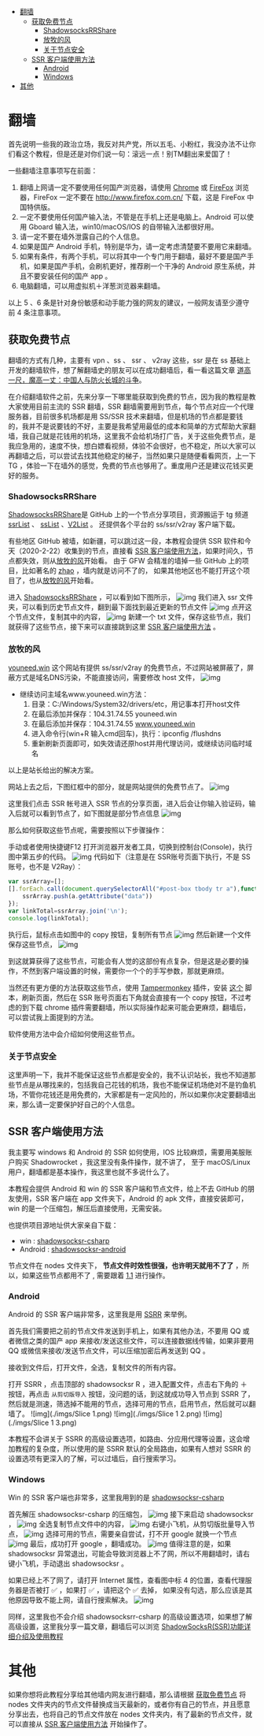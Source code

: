 - [翻墙](#sec-1)
  - [获取免费节点](#sec-1-1)
    - [ShadowsocksRRShare](#sec-1-1-1)
    - [放牧的风](#sec-1-1-2)
    - [关于节点安全](#sec-1-1-3)
  - [SSR 客户端使用方法](#sec-1-2)
    - [Android](#sec-1-2-1)
    - [Windows](#sec-1-2-2)
- [其他](#sec-2)


# 翻墙<a id="sec-1"></a>

首先说明一些我的政治立场，我反对共产党，所以五毛、小粉红，我没办法不让你们看这个教程，但是还是对你们说一句：滚远一点！别TM翻出来爱国了！

一些翻墙注意事项写在前面：

1.  翻墙上网请一定不要使用任何国产浏览器，请使用 [Chrome](https://www.google.com/intl/zh-CN/chrome/) 或 [FireFox](https://www.mozilla.org/zh-CN/firefox/new/) 浏览器，FireFox 一定不要在 <http://www.firefox.com.cn/> 下载，这是 FireFox 中国特供版。
2.  一定不要使用任何国产输入法，不管是在手机上还是电脑上。Android 可以使用 Gboard 输入法，win10/macOS/IOS 的自带输入法都很好用。
3.  请一定不要在墙外泄露自己的个人信息。
4.  如果是国产 Android 手机，特别是华为，请一定考虑清楚要不要用它来翻墙。
5.  如果有条件，有两个手机，可以将其中一个专门用于翻墙，最好不要是国产手机，如果是国产手机，会刷机更好，推荐刷一个干净的 Android 原生系统，并且不要安装任何的国产 app 。
6.  电脑翻墙，可以用虚拟机＋洋葱浏览器来翻墙。

以上 5 、6 条是针对身份敏感和动手能力强的网友的建议，一般网友请至少遵守前 4 条注意事项。

## 获取免费节点<a id="sec-1-1"></a>

翻墙的方式有几种，主要有 vpn 、ss 、 ssr 、 v2ray 这些，ssr 是在 ss 基础上开发的翻墙软件，想了解翻墙史的朋友可以在成功翻墙后，看一看这篇文章 [道高一尺，魔高一丈：中国人与防火长城的斗争](https://chinadigitaltimes.net/chinese/2020/01/matters%ef%bd%9c%e9%81%93%e9%ab%98%e4%b8%80%e5%b0%ba%ef%bc%8c%e9%ad%94%e9%ab%98%e4%b8%80%e4%b8%88%ef%bc%9a%e4%b8%ad%e5%9b%bd%e4%ba%ba%e4%b8%8e%e9%98%b2%e7%81%ab%e9%95%bf%e5%9f%8e%e7%9a%84%e6%96%97/)。

在介绍翻墙软件之前，先来分享一下哪里能获取到免费的节点，因为我的教程是教大家使用目前主流的 SSR 翻墙，SSR 翻墙需要用到节点，每个节点对应一个代理服务器，目前很多机场都是用 SS/SSR 技术来翻墙，但是机场的节点都是要钱的，我并不是说要钱的不好，主要是我希望用最低的成本和简单的方式帮助大家翻墙，我自己就是花钱用的机场，这里我不会给机场打广告，关于这些免费节点，是我应急用的，速度不快，想白嫖看视频，体验不会很好，也不稳定，所以大家可以再翻墙之后，可以尝试去找其他稳定的梯子，当然如果只是随便看看网页，上一下 TG ，体验一下在墙外的感觉，免费的节点也够用了。重度用户还是建议花钱买更好的服务。

### ShadowsocksRRShare<a id="sec-1-1-1"></a>

[ShadowsocksRRShare](https://github.com/ruanfei/ShadowsocksRRShare)是 GitHub 上的一个节点分享项目，资源搬运于 tg 频道 [ssrList](https://t.me/ssrList) 、 [ssList](https://t.me/ssList) 、[V2List](https://t.me/V2List) 。 还提供各个平台的 ss/ssr/v2ray 客户端下载。

有些地区 GitHub 被墙，如新疆，可以跳过这一段，本教程会提供 SSR 软件和今天（2020-2-22）收集到的节点，直接看 [SSR 客户端使用方法](#org50a9e29)，如果时间久，节点都失效，则从[放牧的风](#orga0e410d)开始看。 由于 GFW 会精准的墙掉一些 GitHub 上的项目，比如著名的 [zhao](https://github.com/programthink/zhao) ，墙内就是访问不了的， 如果其他地区也不能打开这个项目了，也从[放牧的风](#orga0e410d)开始看。

进入 [ShadowsocksRRShare](https://github.com/ruanfei/ShadowsocksRRShare) ，可以看到如下图所示， ![img](./imgs/2020-02-22-14-15-19.jpg) 我们进入 ssr 文件夹，可以看到历史节点文件，翻到最下面找到最近更新的节点文件 ![img](./imgs/2020-02-22-14-22-42.jpg) 点开这个节点文件，复制其中的内容， ![img](./imgs/2020-02-22-14-26-37.jpg) 新建一个 txt 文件，保存这些节点，我们就获得了这些节点，接下来可以直接跳到这里 [SSR 客户端使用方法](#org50a9e29) 。

### 放牧的风<a id="sec-1-1-2"></a>

[youneed.win](https://www.youneed.win/free-ssr) 这个网站有提供 ss/ssr/v2ray 的免费节点，不过网站被屏蔽了，屏蔽方式是域名DNS污染，不能直接访问，需要修改 host 文件， ![img](./imgs/2020-02-21-16-51-55.jpg)

-   继续访问主域名www.youneed.win方法：
    1.  目录：C:/Windows/System32/drivers/etc，用记事本打开host文件
    2.  在最后添加并保存：104.31.74.55 youneed.win
    3.  在最后添加并保存：104.31.74.55 www.youneed.win
    4.  进入命令行(win+R 输入cmd回车)，执行：ipconfig /flushdns
    5.  重新刷新页面即可，如失效请还原host并用代理访问，或继续访问临时域名

以上是站长给出的解决方案。

网站上去之后，下图红框中的部分，就是网站提供的免费节点了。 ![img](./imgs/2020-02-21-19-11-01.jpg)

这里我们点击 SSR 帐号进入 SSR 节点的分享页面，进入后会让你输入验证码，输入后就可以看到节点了，如下图就是部分节点信息 ![img](./imgs/2020-02-21-19-14-02.jpg)

那么如何获取这些节点呢，需要按照以下步骤操作：

手动或者使用快捷键F12 打开浏览器开发者工具，切换到控制台(Console)，执行图中第五步的代码。 ![img](./imgs/2020-02-22-14-47-14.jpg) 代码如下（注意是在 SSR账号页面下执行，不是 SS 账号，也不是 V2Ray）：

```javascript
var ssrArray=[];
[].forEach.call(document.querySelectorAll("#post-box tbody tr a"),function(a){
    ssrArray.push(a.getAttribute("data"))
});
var linkTotal=ssrArray.join('\n');
console.log(linkTotal);
```

执行后，鼠标点击如图中的 copy 按钮，复制所有节点 ![img](./imgs/2020-02-21-23-44-02.jpg) 然后新建一个文件保存这些节点， ![img](./imgs/2020-02-21-23-48-06.jpg)

到这就算获得了这些节点，可能会有人觉的这部份有点复杂，但是这是必要的操作，不然到客户端设置的时候，需要你一个个的手写参数，那就更麻烦。

当然还有更方便的方法获取这些节点，使用 [Tampermonkey](https://chrome.google.com/webstore/detail/tampermonkey/dhdgffkkebhmkfjojejmpbldmpobfkfo?hl=zh-CN) 插件，安装 [这个](https://greasyfork.org/sr/scripts/385723-%E6%94%BE%E7%89%A7%E7%9A%84%E9%A3%8E%E5%85%8D%E8%B4%B9ssr%E8%8E%B7%E5%8F%96%E6%89%80%E6%9C%89%E9%93%BE%E6%8E%A5) 脚本，刷新页面，然后在 SSR 账号页面右下角就会直接有一个 copy 按钮，不过考虑的到下载 chrome 插件需要翻墙，所以实际操作起来可能会更麻烦，翻墙后，可以尝试我上面提到的方法。

软件使用方法中会介绍如何使用这些节点。

### 关于节点安全<a id="sec-1-1-3"></a>

这里声明一下，我并不能保证这些节点都是安全的，我不认识站长，我也不知道那些节点是从哪找来的，包括我自己花钱的机场，我也不能保证机场绝对不是钓鱼机场，不管你花钱还是用免费的，大家都是有一定风险的，所以如果你决定要翻墙出来，那么请一定要保护好自己的个人信息。

## SSR 客户端使用方法<a id="sec-1-2"></a>

我主要写 windows 和 Android 的 SSR 如何使用，IOS 比较麻烦，需要用美服账户购买 Shadowrocket ，我这里没有条件操作，就不讲了， 至于 macOS/Linux 用户，翻墙都是基本操作，我这里也就不多说什么了。

本教程会提供 Android 和 win 的 SSR 客户端和节点文件，给上不去 GitHub 的朋友使用，SSR 客户端在 app 文件夹下，Android 的 apk 文件，直接安装即可，win 的是一个压缩包，解压后直接使用，无需安装。

也提供项目源地址供大家亲自下载：

-   win : [shadowsocksr-csharp](https://github.com/shadowsocksrr/shadowsocksr-csharp/releases)
-   Android : [shadowsocksr-android](https://github.com/shadowsocksrr/shadowsocksr-android/releases)

节点文件在 nodes 文件夹下， **节点文件时效性很强，也许明天就用不了了** ，所以，如果这些节点都用不了 , 需要跟着 [1.1](#org35f937b) 进行操作。

### Android<a id="sec-1-2-1"></a>

Android 的 SSR 客户端非常多，这里我是用 [SSRR](https://github.com/shadowsocksrr/shadowsocksr-android/releases/download/3.5.4/shadowsocksr-android-3.5.4.apk) 来举例。

首先我们需要把之前的节点文件发送到手机上，如果有其他办法，不要用 QQ 或者微信之类的国产 app 来接收/发送这些文件，可以连接数据线传输，如果非要用 QQ 或微信来接收/发送节点文件，可以压缩加密后再发送到 QQ 。

接收到文件后，打开文件，全选，复制文件的所有内容。

打开 SSRR ，点击顶部的 shadowsocksr R ，进入配置文件，点击右下角的 ＋ 按钮，再点击 `从剪切版导入` 按钮，没问题的话，到这就成功导入节点到 SSRR 了，然后就是测速，筛选掉不能用的节点，选择可用的节点，启用节点，然后就可以翻墙了。 ![img](./imgs/Slice 1.png) ![img](./imgs/Slice 1 2.png) ![img](./imgs/Slice 1 3.png)

本教程不会讲关于 SSRR 的高级设置选项，如路由、分应用代理等设置，这会增加教程的复杂度，所以使用的是 SSRR 默认的全局路由，如果有人想对 SSRR 的设置选项有更深入的了解，可以过墙后，自行搜索学习。

### Windows<a id="sec-1-2-2"></a>

Win 的 SSR 客户端也非常多，这里我用到的是 [shadowsocksr-csharp](https://github.com/shadowsocksrr/shadowsocksr-csharp/releases)

首先解压 shadowsocksr-csharp 的压缩包， ![img](./imgs/1.png) 接下来启动 shadowsocksr ， ![img](./imgs/2.png) 全选复制节点文件中的内容， ![img](./imgs/3.png) 右键小飞机，从剪切版批量导入节点， ![img](./imgs/4.png) 选择可用的节点，需要亲自尝试，打不开 google 就换一个节点 ![img](./imgs/5.png) 最后，成功打开 google ，翻墙成功。 ![img](./imgs/6.png) 值得注意的是，如果 shadowsocksr 异常退出，可能会导致浏览器上不了网，所以不用翻墙时，请右键小飞机，手动退出 shadowsocksr 。

如果已经上不了网了，请打开 Internet 属性，查看图中标 4 的位置，查看代理服务器是否被打 ✅️ ，如果打 ✅️ ，请把这个 ✅️ 去掉， 如果没有勾选，那么应该是其他原因导致不能上网，请自行搜索解决。 ![img](./imgs/7.png)

同样，这里我也不会介绍 shadowsocksrr-csharp 的高级设置选项，如果想了解高级设置，这里我分享一篇文章，翻墙后可以浏览 [ShadowSocksR(SSR)功能详细介绍及使用教程](https://www.quchao.net/ShadowsocksR.html)

# 其他<a id="sec-2"></a>

如果你想将此教程分享给其他墙内网友进行翻墙，那么请根据 [获取免费节点](#org35f937b) 将 nodes 文件夹内的节点文件替换成当天最新的，或者你有自己的节点，并且愿意分享出去，也将自己的节点文件放在 nodes 文件夹内，有了最新的节点文件，就可以直接从 [SSR 客户端使用方法](#org50a9e29) 开始操作了。
